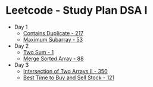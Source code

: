 # Leetcode - Study Plan DSA I

* Day 1
  * [Contains Duplicate - 217](https://leetcode.com/problems/contains-duplicate/)
  * [Maximum Subarray - 53](https://leetcode.com/problems/maximum-subarray/)
* Day 2
  * [Two Sum - 1](https://leetcode.com/problems/two-sum/)
  * [Merge Sorted Array - 88](https://leetcode.com/problems/merge-sorted-array/)
* Day 3
  * [Intersection of Two Arrays II - 350](https://leetcode.com/problems/intersection-of-two-arrays-ii/)
  * [Best Time to Buy and Sell Stock - 121](https://leetcode.com/problems/best-time-to-buy-and-sell-stock)

